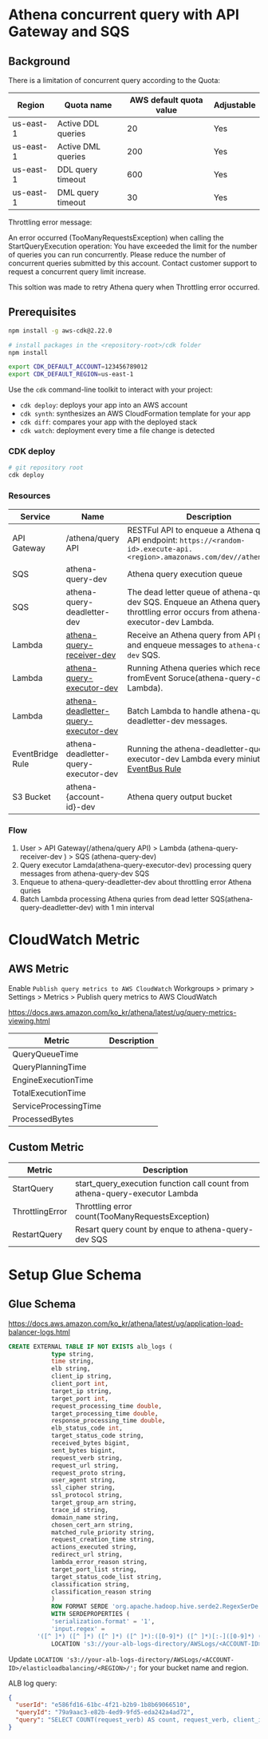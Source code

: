 
# Athena concurrent query with API Gateway and SQS

## Background

There is a limitation of concurrent query according to the Quota:

| Region    | Quota name         | AWS default quota value | Adjustable |
|-----------|--------------------|--------------|--------------|
| us-east-1 | Active DDL queries | 20  |  Yes |
| us-east-1 | Active DML queries | 200 |  Yes |
| us-east-1 | DDL query timeout  | 600 |  Yes |
| us-east-1 | DML query timeout  | 30  |  Yes |

Throttling error message:

An error occurred (TooManyRequestsException) when calling the StartQueryExecution operation: You have exceeded the limit for the number of queries you can run concurrently. Please reduce the number of concurrent queries submitted by this account. Contact customer support to request a concurrent query limit increase.

This soltion was made to retry Athena query when Throttling error occurred.

## Prerequisites

```bash
npm install -g aws-cdk@2.22.0

# install packages in the <repository-root>/cdk folder
npm install

export CDK_DEFAULT_ACCOUNT=123456789012
export CDK_DEFAULT_REGION=us-east-1
```

Use the `cdk` command-line toolkit to interact with your project:

* `cdk deploy`: deploys your app into an AWS account
* `cdk synth`: synthesizes an AWS CloudFormation template for your app
* `cdk diff`: compares your app with the deployed stack
* `cdk watch`: deployment every time a file change is detected

### CDK deploy

```bash
# git repository root
cdk deploy
```

### Resources

| Service       | Name                        | Description  |
|---------------|-----------------------------|--------------|
| API Gateway   | /athena/query API           | RESTFul API to enqueue a Athena query. API endpoint: `https://<random-id>.execute-api.<region>.amazonaws.com/dev//athena/query`        |
| SQS           | athena-query-dev            | Athena query execution queue             |
| SQS           | athena-query-deadletter-dev | The dead letter queue of athena-query-dev SQS. Enqueue an Athena query when a throttling error occurs from athena-query-executor-dev Lambda.     |
| Lambda        | [athena-query-receiver-dev](./lambda/query-receiver/query_receiver.py)   | Receive an Athena query from API gateway and enqueue messages to `athena-query-dev` SQS.     |
| Lambda        | [athena-query-executor-dev](./lambda/query-executor/query_executor.py)   | Running Athena queries which received fromEvent Soruce(athena-query-dev Lambda).      |
| Lambda        | [athena-deadletter-query-executor-dev](./lambda/query-executor/deadletter_batch.py) | Batch Lambda to handle athena-query-deadletter-dev messages.        |
| EventBridge Rule | athena-deadletter-query-executor-dev     | Running the athena-deadletter-query-executor-dev Lambda every miniute. [EventBus Rule](https://ap-northeast-2.console.aws.amazon.com/events/home?region=ap-northeast-2#/eventbus/default/rules/)     |
| S3 Bucket     | athena-{account-id}-dev     | Athena query output bucket      |

### Flow

1. User > API Gateway(/athena/query API) > Lambda (athena-query-receiver-dev ) > SQS (athena-query-dev)
2. Query executor Lamda(athena-query-executor-dev) processing query messages from athena-query-dev SQS
3. Enqueue to athena-query-deadletter-dev about throttling error Athena quries
4. Batch Lambda processing Athena quries from dead letter SQS(athena-query-deadletter-dev) with 1 min interval

# CloudWatch Metric

## AWS Metric

Enable `Publish query metrics to AWS CloudWatch`
Workgroups > primary > Settings > Metrics > Publish query metrics to AWS CloudWatch

https://docs.aws.amazon.com/ko_kr/athena/latest/ug/query-metrics-viewing.html

| Metric          | Description        |
|-----------------|--------------------|
| QueryQueueTime      |  |
| QueryPlanningTime   |  |
| EngineExecutionTime |  |
| TotalExecutionTime  |  |
| ServiceProcessingTime  |  |
| ProcessedBytes      |  |

## Custom Metric

| Metric          | Description        |
|-----------------|--------------------|
| StartQuery      | start_query_execution function call count from athena-query-executor Lambda |
| ThrottlingError | Throttling error count(TooManyRequestsException)    |
| RestartQuery    | Resart query count by enque to athena-query-dev SQS |

# Setup Glue Schema
## Glue Schema

https://docs.aws.amazon.com/ko_kr/athena/latest/ug/application-load-balancer-logs.html

```sql
CREATE EXTERNAL TABLE IF NOT EXISTS alb_logs (
            type string,
            time string,
            elb string,
            client_ip string,
            client_port int,
            target_ip string,
            target_port int,
            request_processing_time double,
            target_processing_time double,
            response_processing_time double,
            elb_status_code int,
            target_status_code string,
            received_bytes bigint,
            sent_bytes bigint,
            request_verb string,
            request_url string,
            request_proto string,
            user_agent string,
            ssl_cipher string,
            ssl_protocol string,
            target_group_arn string,
            trace_id string,
            domain_name string,
            chosen_cert_arn string,
            matched_rule_priority string,
            request_creation_time string,
            actions_executed string,
            redirect_url string,
            lambda_error_reason string,
            target_port_list string,
            target_status_code_list string,
            classification string,
            classification_reason string
            )
            ROW FORMAT SERDE 'org.apache.hadoop.hive.serde2.RegexSerDe'
            WITH SERDEPROPERTIES (
            'serialization.format' = '1',
            'input.regex' = 
        '([^ ]*) ([^ ]*) ([^ ]*) ([^ ]*):([0-9]*) ([^ ]*)[:-]([0-9]*) ([-.0-9]*) ([-.0-9]*) ([-.0-9]*) (|[-0-9]*) (-|[-0-9]*) ([-0-9]*) ([-0-9]*) \"([^ ]*) (.*) (- |[^ ]*)\" \"([^\"]*)\" ([A-Z0-9-_]+) ([A-Za-z0-9.-]*) ([^ ]*) \"([^\"]*)\" \"([^\"]*)\" \"([^\"]*)\" ([-.0-9]*) ([^ ]*) \"([^\"]*)\" \"([^\"]*)\" \"([^ ]*)\" \"([^\s]+?)\" \"([^\s]+)\" \"([^ ]*)\" \"([^ ]*)\"')
            LOCATION 's3://your-alb-logs-directory/AWSLogs/<ACCOUNT-ID>/elasticloadbalancing/<REGION>/';

```

Update `LOCATION 's3://your-alb-logs-directory/AWSLogs/<ACCOUNT-ID>/elasticloadbalancing/<REGION>/';` for your bucket name and region.

ALB log query:

```json
{
  "userId": "e586fd16-61bc-4f21-b2b9-1b8b69066510",
  "queryId": "79a9aac3-e82b-4ed9-9fd5-eda242a4ad72",
  "query": "SELECT COUNT(request_verb) AS count, request_verb, client_ip FROM product_alb_logs GROUP BY request_verb, client_ip;"
}
```
